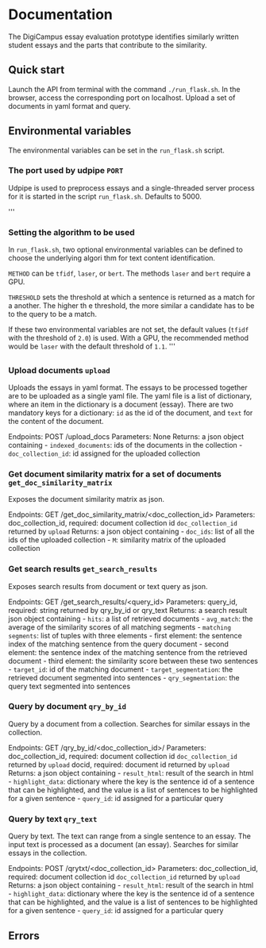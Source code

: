 # Documentation

The DigiCampus essay evaluation prototype identifies similarly written student essays and the parts that contribute to the similarity.


## Quick start

Launch the API from terminal with the command `./run_flask.sh`. In the browser, access the corresponding port on localhost. Upload a set of documents in yaml format and query.


## Environmental variables

The environmental variables can be set in the `run_flask.sh` script.

### The port used by udpipe `PORT`

Udpipe is used to preprocess essays and a single-threaded server process for it is started in the script `run_flask.sh`. Defaults to 5000.

'''
### Setting the algorithm to be used

In `run_flask.sh`, two optional environmental variables can be defined to choose the underlying algori
thm for text content identification.

`METHOD` can be `tfidf`, `laser`, or `bert`. The methods `laser` and `bert` require a GPU.

`THRESHOLD` sets the threshold at which a sentence is returned as a match for a another. The higher th
e threshold, the more similar a candidate has to be to the query to be a match.

If these two environmental variables are not set, the default values (`tfidf` with the threshold of `2.0`) is used. With a GPU, the recommended method would be `laser` with the default threshold of `1.1`.
'''

## <sth here>

### Upload documents `upload`

Uploads the essays in yaml format. The essays to be processed together are to be uploaded as a single yaml file. The yaml file is a list of dictionary, where an item in the dictionary is a document (essay). There are two mandatory keys for a dictionary: `id` as the id of the document, and `text` for the content of the document.

Endpoints:
  POST /upload_docs
Parameters:
  None
Returns:
  a json object containing
    - `indexed_documents`: ids of the documents in the collection
    - `doc_collection_id`: id assigned for the uploaded collection


### Get document similarity matrix for a set of documents `get_doc_similarity_matrix`

Exposes the document similarity matrix as json.

Endpoints:
  GET /get_doc_similarity_matrix/<doc_collection_id>
Parameters:
  doc_collection_id, required:
    document collection id `doc_collection_id` returned by `upload`
Returns:
  a json object containing
    - `doc_ids`: list of all the ids of the uploaded collection
    - `M`: similarity matrix of the uploaded collection


### Get search results `get_search_results`

Exposes search results from document or text query as json.

Endpoints:
  GET /get_search_results/<query_id>
Parameters:
  query_id, required:
    string returned by qry_by_id or qry_text
Returns:
  a search result json object containing
    - `hits`: a list of retrieved documents
      - `avg_match`: the average of the similarity scores of all matching segments
      - `matching segments`: list of tuples with three elements
        - first element: the sentence index of the matching sentence from the query document
	- second element: the sentence index of the matching sentence from the retrieved document
	- third element: the similarity score between these two sentences
      - `target_id`: id of the matching document
      - `target_segmentation`: the retrieved document segmented into sentences
    - `qry_segmentation`: the query text segmented into sentences


### Query by document `qry_by_id`

Query by a document from a collection. Searches for similar essays in the collection.

Endpoints:
  GET /qry_by_id/<doc_collection_id>/<docid>
Parameters:
  doc_collection_id, required:
    document collection id `doc_collection_id` returned by `upload`
  docid, required:
    document id returned by `upload`
Returns:
  a json object containing
    - `result_html`: result of the search in html
    - `highlight_data`: dictionary where the key is the sentence id of a sentence that can be highlighted, and the value is a list of sentences to be highlighted for a given sentence
    - `query_id`: id assigned for a particular query


### Query by text `qry_text`

Query by text. The text can range from a single sentence to an essay. The input text is processed as a document (an essay). Searches for similar essays in the collection.

Endpoints:
  POST /qrytxt/<doc_collection_id>
Parameters:
  doc_collection_id, required:
    document collection id `doc_collection_id` returned by `upload`
Returns:
  a json object containing
    - `result_html`: result of the search in html
    - `highlight_data`: dictionary where the key is the sentence id of a sentence that can be highlighted, and the value is a list of sentences to be highlighted for a given sentence
    - `query_id`: id assigned for a particular query


## Errors